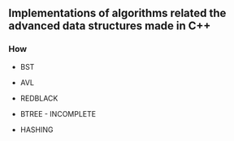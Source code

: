 ## Implementations of algorithms related the advanced data structures made in C++

### How

* BST

* AVL

* REDBLACK

* BTREE - INCOMPLETE

* HASHING
